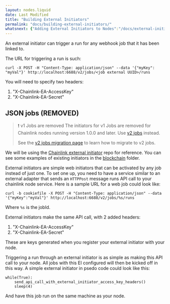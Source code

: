 ```yaml
---
layout: nodes.liquid
date: Last Modified
title: "Building External Initiators"
permalink: "docs/building-external-initiators/"
whatsnext: {"Adding External Initiators to Nodes":"/docs/external-initiators-in-nodes/"}
---
```


An external initiator can trigger a run for any webhook job that it has been linked to.

The URL for triggering a run is such:

```
curl -X POST -H "Content-Type: application/json" --data '{"myKey": "myVal"}' http://localhost:6688/v2/jobs/<job external UUID>/runs
```

You will need to specify two headers:

1. "X-Chainlink-EA-AccessKey"
1. "X-Chainlink-EA-Secret"

## JSON jobs (REMOVED)

> ❗️ v1 Jobs are removed
> The initiators for v1 Jobs are removed for Chainlink nodes running version 1.0.0 and later. Use [v2 jobs](/docs/jobs) instead.
>
> See the [v2 jobs migration page](/docs/jobs/migration-v1-v2) to learn how to migrate to v2 jobs.

We will be using the <a href="https://github.com/smartcontractkit/external-initiator">Chainlink external initiator</a> repo for reference. You can see some examples of existing initiators in the <a href="https://github.com/smartcontractkit/external-initiator/tree/master/blockchain" >blockchain</a> folder.

External initiators are simple web initiators that can be activated by any job instead of just one. To set one up, you need to have a service similar to an external adapter that sends an `HTTPPost` message runs API call to your chainlink node service. Here is a sample URL for a web job could look like:

```
curl -b cookiefile -X POST -H "Content-Type: application/json" --data '{"myKey":"myVal"}' http://localhost:6688/v2/jobs/%s/runs
```
Where `%s` is the jobId.

External initiators make the same API call, with 2 added headers:
1. "X-Chainlink-EA-AccessKey"
1. "X-Chainlink-EA-Secret"

These are keys generated when you register your external initiator with your node.

Triggering a run through an external initiator is as simple as making this API call to your node. All jobs with this EI configured will then be kicked off in this way. A simple external initiator in psedo code could look like this:

```
while(True):
    send_api_call_with_external_initiator_access_key_headers()
    sleep(4)
```

And have this job run on the same machine as your node.
